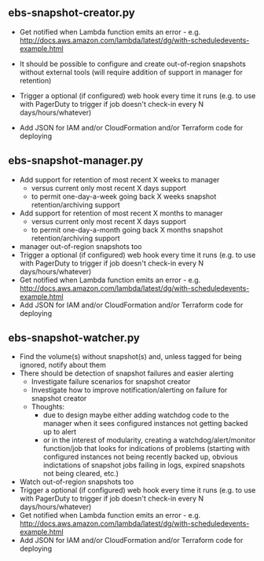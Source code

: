 ## ebs-snapshot-creator.py

- Get notified when Lambda function emits an error - e.g. http://docs.aws.amazon.com/lambda/latest/dg/with-scheduledevents-example.html

- It should be possible to configure and create out-of-region snapshots without external tools (will require addition of support in manager for retention)

- Trigger a optional (if configured) web hook every time it runs (e.g. to use with PagerDuty to trigger if job doesn't check-in every N days/hours/whatever)
- Add JSON for IAM and/or CloudFormation and/or Terraform code for deploying

## ebs-snapshot-manager.py

- Add support for retention of most recent X weeks to manager 
  - versus current only most recent X days support
  - to permit one-day-a-week going back X weeks snapshot retention/archiving support
- Add support for retention of most recent X months to manager
  - versus current only most recent X days support
  - to permit one-day-a-month going back X months snapshot retention/archiving support
- manager out-of-region snapshots too
- Trigger a optional (if configured) web hook every time it runs (e.g. to use with PagerDuty to trigger if job doesn't check-in every N days/hours/whatever)
- Get notified when Lambda function emits an error - e.g. http://docs.aws.amazon.com/lambda/latest/dg/with-scheduledevents-example.html
- Add JSON for IAM and/or CloudFormation and/or Terraform code for deploying

## ebs-snapshot-watcher.py

- Find the volume(s) without snapshot(s) and, unless tagged for being ignored, notify about them
- There should be detection of snapshot failures and easier alerting
  - Investigate failure scenarios for snapshot creator
  - Investigate how to improve notification/alerting on failure for snapshot creator
  - Thoughts:
    - due to design maybe either adding watchdog code to the manager when it sees configured instances not getting backed up to alert
    - or in the interest of modularity, creating a watchdog/alert/monitor function/job that looks for indications of problems (starting
      with configured instances not being recently backed up, obvious indictations of snapshot jobs failing in logs, expired snapshots 
      not being cleared, etc.)
- Watch out-of-region snapshots too
- Trigger a optional (if configured) web hook every time it runs (e.g. to use with PagerDuty to trigger if job doesn't check-in every N days/hours/whatever)
- Get notified when Lambda function emits an error - e.g. http://docs.aws.amazon.com/lambda/latest/dg/with-scheduledevents-example.html
- Add JSON for IAM and/or CloudFormation and/or Terraform code for deploying
